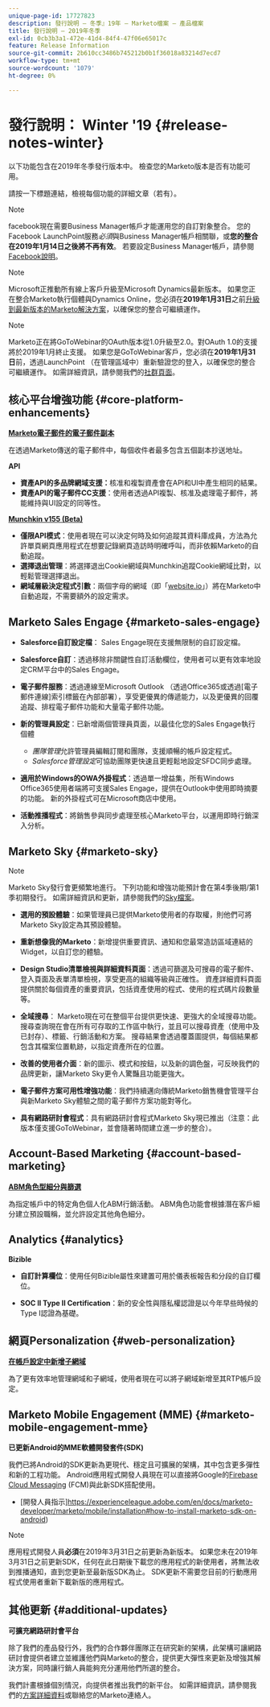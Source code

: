 ```yaml
---
unique-page-id: 17727823
description: 發行說明 — 冬季』19年 — Marketo檔案 — 產品檔案
title: 發行說明 — 2019年冬季
exl-id: 0cb3b3a1-472e-41d4-84f4-47f06e65017c
feature: Release Information
source-git-commit: 2b610cc3486b745212b0b1f36018a83214d7ecd7
workflow-type: tm+mt
source-wordcount: '1079'
ht-degree: 0%

---
```


# 發行說明： Winter &#39;19 {#release-notes-winter}

以下功能包含在2019年冬季發行版本中。 檢查您的Marketo版本是否有功能可用。

請按一下標題連結，檢視每個功能的詳細文章（若有）。

>[!NOTE]
>
>facebook現在需要Business Manager帳戶才能運用您的自訂對象整合。 您的Facebook LaunchPoint服務&#x200B;*必須*&#x200B;與Business Manager帳戶相關聯，或&#x200B;**您的整合在2019年1月14日之後將不再有效**。 若要設定Business Manager帳戶，請參閱[Facebook說明](https://www.facebook.com/business/help/1710077379203657)。

>[!NOTE]
>
>Microsoft正推動所有線上客戶升級至Microsoft Dynamics最新版本。 如果您正在整合Marketo執行個體與Dynamics Online，您必須在&#x200B;**2019年1月31日**&#x200B;之前[升級到最新版本的Marketo解決方案](/help/marketo/product-docs/crm-sync/microsoft-dynamics-sync/sync-setup/update-the-marketo-solution-for-microsoft-dynamics.md)，以確保您的整合可繼續運作。

>[!NOTE]
>
>Marketo正在將GoToWebinar的OAuth版本從1.0升級至2.0。對OAuth 1.0的支援將於2019年1月終止支援。 如果您是GoToWebinar客戶，您必須在&#x200B;**2019年1月31日**&#x200B;前，透過LaunchPoint （在管理區域中）重新驗證您的登入，以確保您的整合可繼續運作。 如需詳細資訊，請參閱我們的[社群頁面](https://nation.marketo.com/docs/DOC-6739-gotowebinar-authentication-change-take-action-before-1312019)。

## 核心平台增強功能 {#core-platform-enhancements}

**[Marketo電子郵件的電子郵件副本](/help/marketo/product-docs/email-marketing/general/email-cc.md)**

在透過Marketo傳送的電子郵件中，每個收件者最多包含五個副本抄送地址。

**API**

* **資產API的多品牌網域支援：**&#x200B;核准和複製資產會在API和UI中產生相同的結果。
* **資產API的電子郵件CC支援**：使用者透過API複製、核准及處理電子郵件，將能維持與UI設定的同等性。

**[Munchkin v155 (Beta)](https://experienceleague.adobe.com/en/docs/marketo-developer/marketo/javascriptapi/lead-tracking)**

* **僅限API模式**：使用者現在可以決定何時及如何追蹤其資料庫成員，方法為允許單頁網頁應用程式在想要記錄網頁造訪時明確呼叫，而非依賴Marketo的自動追蹤。
* **選擇退出管理**：將選擇退出Cookie網域與Munchkin追蹤Cookie網域比對，以輕鬆管理選擇退出。
* **網域層級決定程式引數**：兩個字母的網域（即「[website.io](https://website.io)」）將在Marketo中自動追蹤，不需要額外的設定需求。

## Marketo Sales Engage {#marketo-sales-engage}

* **Salesforce自訂設定檔**： Sales Engage現在支援無限制的自訂設定檔。

* **Salesforce自訂**：透過移除非關鍵性自訂活動欄位，使用者可以更有效率地設定CRM平台中的Sales Engage。
* **電子郵件服務**：透過連線至Microsoft Outlook （透過Office365或透過[電子郵件連線]索引標籤在內部部署），享受更優異的傳遞能力，以及更優異的回覆追蹤、排程電子郵件功能和大量電子郵件功能。
* **新的管理員設定**：已新增兩個管理員頁面，以最佳化您的Sales Engage執行個體

   * _團隊管理_&#x200B;允許管理員編輯訂閱和團隊，支援順暢的帳戶設定程式。
   * _Salesforce管理設定_&#x200B;可協助團隊更快速且更輕鬆地設定SFDC同步處理。

* **適用於Windows的OWA外掛程式**：透過單一增益集，所有Windows Office365使用者端將可支援Sales Engage，提供在Outlook中使用即時摘要的功能。 新的外掛程式可在Microsoft商店中使用。
* **活動推播程式**：將銷售參與同步處理至核心Marketo平台，以運用即時行銷深入分析。

## Marketo Sky {#marketo-sky}

>[!NOTE]
>
>Marketo Sky發行會更頻繁地進行。 下列功能和增強功能預計會在第4季後期/第1季初期發行。 如需詳細資訊和更新，請參閱我們的[Sky檔案](https://help.marketo.com/)。

* **選用的預設體驗**：如果管理員已提供Marketo使用者的存取權，則他們可將Marketo Sky設定為其預設體驗。

* **重新想像我的Marketo**：新增提供重要資訊、通知和您最常造訪區域連結的Widget，以自訂您的體驗。

* **Design Studio清單檢視與詳細資料頁面**：透過可篩選及可搜尋的電子郵件、登入頁面及表單清單檢視，享受更高的組織等級與正確性。 資產詳細資料頁面提供關於每個資產的重要資訊，包括資產使用的程式、使用的程式碼片段數量等。

* **全域搜尋**： Marketo現在可在整個平台提供更快速、更強大的全域搜尋功能。 搜尋查詢現在會在所有可存取的工作區中執行，並且可以搜尋資產（使用中及已封存）、標籤、行銷活動和方案。 搜尋結果會透過覆蓋圖提供，每個結果都包含其檔案位置軌跡，以指定資產所在的位置。

* **改善的使用者介面**：新的圖示、模式和按鈕，以及新的調色盤，可反映我們的品牌更新，讓Marketo Sky更令人驚豔且功能更強大。

* **電子郵件方案可用性增強功能**：我們持續邁向傳統Marketo銷售機會管理平台與新Marketo Sky體驗之間的電子郵件方案功能對等化。
* **具有網路研討會程式**：具有網路研討會程式Marketo Sky現已推出（注意：此版本僅支援GoToWebinar，並會隨著時間建立進一步的整合）。

## Account-Based Marketing {#account-based-marketing}

**[ABM角色型細分與篩選](/help/marketo/product-docs/target-account-management/using-personas.md)**

為指定帳戶中的特定角色個人化ABM行銷活動。 ABM角色功能會根據潛在客戶細分建立預設職稱，並允許設定其他角色細分。

## Analytics {#analytics}

**Bizible**

* **自訂計算欄位**：使用任何Bizible屬性來建置可用於儀表板報告和分段的自訂欄位。

* **SOC II Type II Certification**：新的安全性與隱私權認證是以今年早些時候的Type I認證為基礎。

## 網頁Personalization {#web-personalization}

**[在帳戶設定中新增子網域](/help/marketo/product-docs/web-personalization/getting-started/workspaces-in-web-personalization.md)**

為了更有效率地管理網域和子網域，使用者現在可以將子網域新增至其RTP帳戶設定。

## Marketo Mobile Engagement (MME) {#marketo-mobile-engagement-mme}

**已更新Android的MME軟體開發套件(SDK)**

我們已將Android的SDK更新為更現代、穩定且可擴展的架構，其中包含更多彈性和新的工程功能。 Android應用程式開發人員現在可以直接將Google的[Firebase Cloud Messaging](https://firebase.google.com/docs/cloud-messaging/) (FCM)與此新SDK搭配使用。

* [開發人員指示]https://experienceleague.adobe.com/en/docs/marketo-developer/marketo/mobile/installation#how-to-install-marketo-sdk-on-android)

>[!NOTE]
>
>應用程式開發人員&#x200B;**必須**&#x200B;在2019年3月31日之前更新為新版本。 如果您未在2019年3月31日之前更新SDK，任何在此日期後下載您的應用程式的新使用者，將無法收到推播通知，直到您更新至最新版SDK為止。 SDK更新不需要您目前的行動應用程式使用者重新下載新版的應用程式。

## 其他更新 {#additional-updates}

**可擴充網路研討會平台**

除了我們的產品發行外，我們的合作夥伴團隊正在研究新的架構，此架構可讓網路研討會提供者建立並維護他們與Marketo的整合，提供更大彈性來更新及增強其解決方案，同時讓行銷人員能夠充分運用他們所選的整合。

我們計畫根據個別情況，向提供者推出我們的新平台。 如需詳細資訊，請參閱我們的[方案詳細資料](https://www.marketo.com/why-marketo/partners/technology/)或聯絡您的Marketo連絡人。
